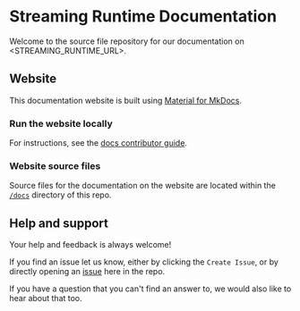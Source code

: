 # Streaming Runtime Documentation

Welcome to the source file repository for our documentation on <STREAMING_RUNTIME_URL>.

## Website

This documentation website is built using [Material for MkDocs](https://squidfunk.github.io/mkdocs-material/).

### Run the website locally

For instructions, see the [docs contributor guide](CONTRIBUTING.md).

### Website source files

Source files for the documentation on the website are located within the
[`/docs`](docs) directory of this repo.

## Help and support

Your help and feedback is always welcome!

If you find an issue let us know, either by clicking the `Create Issue`, or by directly opening an
[issue](https://github.com/vmware-tanzu/streaming-runtimes/issues/new) here in the repo.

If you have a question that you can't find an answer to, we would also like to
hear about that too.
